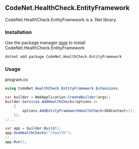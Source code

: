 ## CodeNet.HealthCheck.EntityFramework

CodeNet.HealthCheck.EntityFramework is a .Net library.

### Installation

Use the package manager [npm](https://www.nuget.org/packages/CodeNet.HealthCheck.EntityFramework/) to install CodeNet.HealthCheck.EntityFramework

```bash
dotnet add package CodeNet.HealthCheck.EntityFramework
```

### Usage
program.cs
```csharp
using CodeNet.HealthCheck.EntityFramework.Extensions;

var builder = WebApplication.CreateBuilder(args);
builder.Services.AddHealthChecks(options =>
    {
        options.AddEntityFrameworkHealthCheck<XDbContext>();
    });
//...

var app = builder.Build();
app.UseHealthChecks("/health");
//...
app.Run();
```